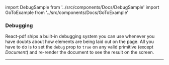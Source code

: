import DebugSample from '../src/components/Docs/DebugSample'
import GoToExample from '../src/components/Docs/GoToExample'

### Debugging

React-pdf ships a built-in debugging system you can use whenever you have doubts about how elements are being laid out on the page. All you have to do is to set the `debug` prop to `true` on any valid primitive (except _Document_) and re-render the document to see the result on the screen.

<DebugSample />

<GoToExample name="debugging" />

---
